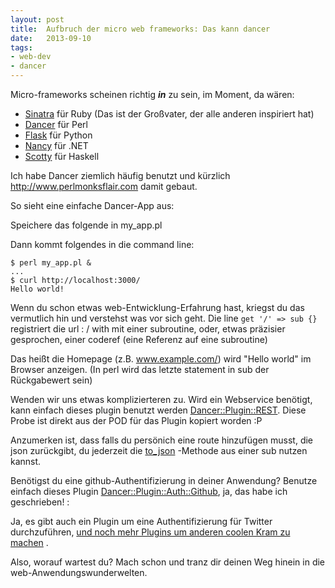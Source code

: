 ```yaml
---
layout: post
title:  Aufbruch der micro web frameworks: Das kann dancer
date:   2013-09-10
tags:
- web-dev
- dancer
---
```


Micro-frameworks scheinen richtig _**in**_ zu sein, im Moment, da wären:

* [Sinatra](http://www.sinatrarb.com/) für Ruby (Das ist der Großvater, der alle anderen inspiriert hat)
* [Dancer](http://www.perldancer.org/) für Perl
* [Flask](http://flask.pocoo.org/) für Python
* [Nancy](http://nancyfx.org/) für .NET
* [Scotty](http://www.ittc.ku.edu/csdl/fpg/software/scotty.html) für Haskell

Ich habe Dancer ziemlich häufig benutzt und kürzlich http://www.perlmonksflair.com damit gebaut.

So sieht eine einfache Dancer-App aus:

Speichere das folgende in my_app.pl

<script src="https://gist.github.com/gideondsouza/6508444.js"></script>

Dann kommt folgendes in die command line:

    $ perl my_app.pl &
    ...
    $ curl http://localhost:3000/
    Hello world!

Wenn du schon etwas web-Entwicklung-Erfahrung hast, kriegst du das vermutlich hin und verstehst was vor sich geht. Die line `get '/' => sub {}` registriert die url : / with mit einer subroutine, oder, etwas präzisier gesprochen, einer coderef (eine Referenz auf eine subroutine)

Das heißt die Homepage (z.B. www.example.com/) wird "Hello world" im Browser anzeigen.  (In perl wird das letzte statement in sub der Rückgabewert sein)

Wenden wir uns etwas komplizierteren zu. Wird ein Webservice benötigt, kann einfach dieses plugin benutzt werden [Dancer::Plugin::REST](https://metacpan.org/module/Dancer::Plugin::REST). Diese Probe ist direkt aus der POD für das Plugin kopiert worden :P

<script src="https://gist.github.com/gideondsouza/6508454.js"></script>

Anzumerken ist, dass falls du persönich eine route hinzufügen musst, die json zurückgibt, du jederzeit die [to_json](https://metacpan.org/module/Dancer#to_json-structure-options) -Methode aus einer sub nutzen kannst.

Benötigst du eine github-Authentifizierung in deiner Anwendung? Benutze einfach dieses Plugin [Dancer::Plugin::Auth::Github](https://metacpan.org/module/Dancer::Plugin::Auth::Github), ja, das habe ich geschrieben! :

<script src="https://gist.github.com/gideondsouza/6508472.js"></script>

Ja, es gibt auch ein Plugin um eine Authentifizierung für Twitter durchzuführen, [und noch mehr Plugins um anderen coolen Kram zu machen](https://metacpan.org/search?q=Dancer%3A%3APlugin) .

Also, worauf wartest du? Mach schon und tranz dir deinen Weg hinein in die web-Anwendungswunderwelten.
